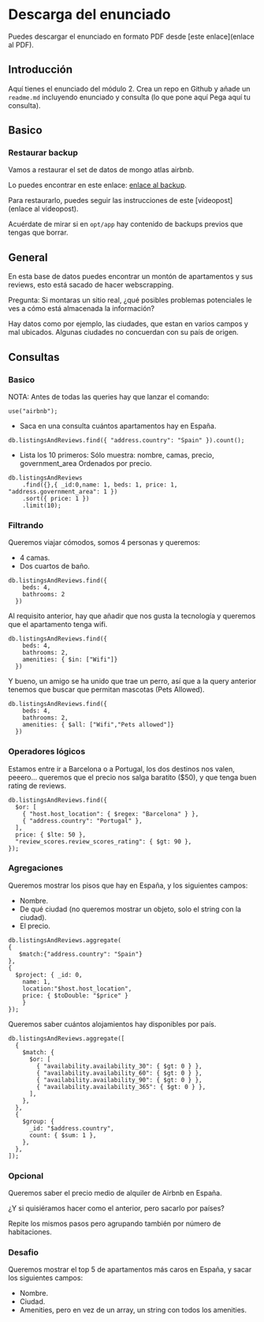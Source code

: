 # Descarga del enunciado

Puedes descargar el enunciado en formato PDF desde [este enlace](enlace al PDF).

## Introducción

Aquí tienes el enunciado del módulo 2. Crea un repo en Github y añade un `readme.md` incluyendo enunciado y consulta (lo que pone aquí Pega aquí tu consulta).

## Basico

### Restaurar backup

Vamos a restaurar el set de datos de mongo atlas airbnb.

Lo puedes encontrar en este enlace: [enlace al backup](https://drive.google.com/drive/folders/1gAtZZdrBKiKioJSZwnShXskaKk6H_gCJ?usp=sharing).

Para restaurarlo, puedes seguir las instrucciones de este [videopost](enlace al videopost).

Acuérdate de mirar si en `opt/app` hay contenido de backups previos que tengas que borrar.

## General

En esta base de datos puedes encontrar un montón de apartamentos y sus reviews, esto está sacado de hacer webscrapping.

Pregunta: Si montaras un sitio real, ¿qué posibles problemas potenciales le ves a cómo está almacenada la información?

Hay datos como por ejemplo, las ciudades, que estan en varios campos y mal ubicados. Algunas ciudades no concuerdan con su país de origen.

## Consultas

### Basico

NOTA: Antes de todas las queries hay que lanzar el comando: 
```
use("airbnb");
```

- Saca en una consulta cuántos apartamentos hay en España.

```
db.listingsAndReviews.find({ "address.country": "Spain" }).count();
```



- Lista los 10 primeros:
Sólo muestra: nombre, camas, precio, government_area
Ordenados por precio.

```
db.listingsAndReviews
    .find({},{ _id:0,name: 1, beds: 1, price: 1, "address.government_area": 1 })
    .sort({ price: 1 })
    .limit(10);
```

### Filtrando

Queremos viajar cómodos, somos 4 personas y queremos:
- 4 camas.
- Dos cuartos de baño.

```
db.listingsAndReviews.find({
    beds: 4,
    bathrooms: 2
  })
```  

Al requisito anterior, hay que añadir que nos gusta la tecnología y queremos que el apartamento tenga wifi.

```
db.listingsAndReviews.find({
    beds: 4,
    bathrooms: 2,
    amenities: { $in: ["Wifi"]}
  })
```

Y bueno, un amigo se ha unido que trae un perro, así que a la query anterior tenemos que buscar que permitan mascotas (Pets Allowed).

```
db.listingsAndReviews.find({
    beds: 4,
    bathrooms: 2,
    amenities: { $all: ["Wifi","Pets allowed"]}
  })
  ```

### Operadores lógicos

Estamos entre ir a Barcelona o a Portugal, los dos destinos nos valen, peeero... queremos que el precio nos salga baratito ($50), y que tenga buen rating de reviews.
```
db.listingsAndReviews.find({
  $or: [
    { "host.host_location": { $regex: "Barcelona" } },
    { "address.country": "Portugal" },
  ],
  price: { $lte: 50 },
  "review_scores.review_scores_rating": { $gt: 90 },
});
```
### Agregaciones

Queremos mostrar los pisos que hay en España, y los siguientes campos:
- Nombre.
- De qué ciudad (no queremos mostrar un objeto, solo el string con la ciudad).
- El precio.
```
db.listingsAndReviews.aggregate(
{
   $match:{"address.country": "Spain"} 
},
{
  $project: { _id: 0, 
    name: 1,
    location:"$host.host_location",
    price: { $toDouble: "$price" }
    }
});
```

Queremos saber cuántos alojamientos hay disponibles por país.
```
db.listingsAndReviews.aggregate([
  {
    $match: {
      $or: [
        { "availability.availability_30": { $gt: 0 } },
        { "availability.availability_60": { $gt: 0 } },
        { "availability.availability_90": { $gt: 0 } },
        { "availability.availability_365": { $gt: 0 } },
      ],
    },
  },
  {
    $group: {
      _id: "$address.country",
      count: { $sum: 1 },
    },
  },
]);
  ```

### Opcional

Queremos saber el precio medio de alquiler de Airbnb en España.

¿Y si quisiéramos hacer como el anterior, pero sacarlo por países?

Repite los mismos pasos pero agrupando también por número de habitaciones.

### Desafio

Queremos mostrar el top 5 de apartamentos más caros en España, y sacar los siguientes campos:
- Nombre.
- Ciudad.
- Amenities, pero en vez de un array, un string con todos los amenities.
